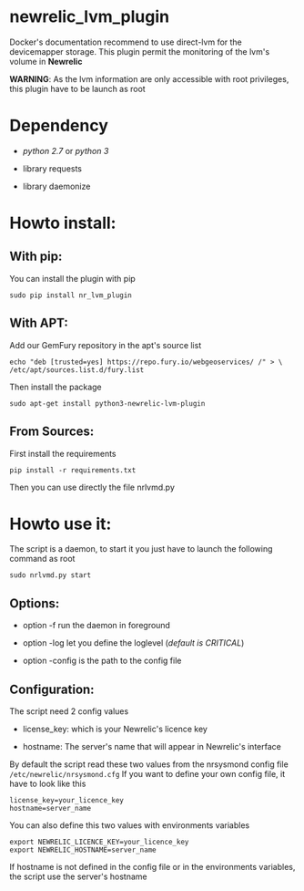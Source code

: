 # newrelic_lvm_plugin

Docker's documentation recommend to use direct-lvm for the devicemapper storage.
This plugin permit the monitoring of the lvm's volume in **Newrelic**

**WARNING**: As the lvm information are only accessible with root privileges, this plugin have to be launch as root

# Dependency
* _python 2.7_ or _python 3_
- library requests
+ library daemonize

# Howto install:
## With pip:
You can install the plugin with pip 
```shell
sudo pip install nr_lvm_plugin
```

## With APT:
Add our GemFury repository in the apt's source list
```
echo "deb [trusted=yes] https://repo.fury.io/webgeoservices/ /" > \
/etc/apt/sources.list.d/fury.list
```
Then install the package
```
sudo apt-get install python3-newrelic-lvm-plugin 
```

## From Sources:
First install the requirements
```shell
pip install -r requirements.txt
```

Then you can use directly the file nrlvmd.py

# Howto use it:
The script is a daemon, to start it you just have to launch the following command as root
```shell
sudo nrlvmd.py start
```

## Options:
* option -f run the daemon in foreground
- option -log let you define the loglevel (_default is CRITICAL_)
+ option -config is the path to the config file

## Configuration:
The script need 2 config values
* license_key: which is your Newrelic's licence key
+ hostname: The server's name that will appear in Newrelic's interface

By default the script read these two values from the nrsysmond config file `/etc/newrelic/nrsysmond.cfg`
If you want to define your own config file, it have to look like this
```shell
license_key=your_licence_key
hostname=server_name
```

You can also define this two values with environments variables
```shell
export NEWRELIC_LICENCE_KEY=your_licence_key
export NEWRELIC_HOSTNAME=server_name
```

If hostname is not defined in the config file or in the environments variables, the script use the server's hostname

